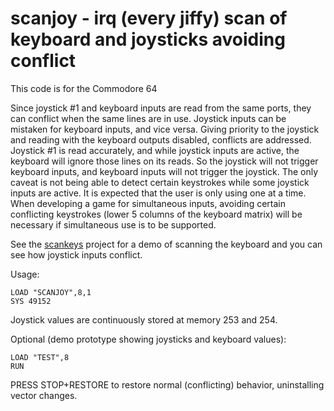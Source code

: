 # scanjoy - irq (every jiffy) scan of keyboard and joysticks avoiding conflict

This code is for the Commodore 64

Since joystick #1 and keyboard inputs are read from the same ports, they can conflict when the same lines are in use.   Joystick inputs can be mistaken for keyboard inputs, and vice versa.  Giving priority to the joystick and reading with the keyboard outputs disabled, conflicts are addressed.  Joystick #1 is read accurately, and while joystick inputs are active, the keyboard will ignore those lines on its reads.   So the joystick will not trigger keyboard inputs, and keyboard inputs will not trigger the joystick.  The only caveat is not being able to detect certain keystrokes while some joystick inputs are active.  It is expected that the user is only using one at a time.  When developing a game for simultaneous inputs, avoiding certain conflicting keystrokes (lower 5 columns of the keyboard matrix) will be necessary if simultaneous use is to be supported.

See the [scankeys](../scankeys) project for a demo of scanning the keyboard and you can see how joystick inputs conflict.

Usage:

````
LOAD "SCANJOY",8,1
SYS 49152
````

Joystick values are continuously stored at memory 253 and 254.

Optional (demo prototype showing joysticks and keyboard values):
````
LOAD "TEST",8
RUN
````

PRESS STOP+RESTORE to restore normal (conflicting) behavior, uninstalling vector changes.
